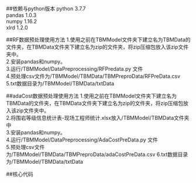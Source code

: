 ##依赖与python版本 
python 3.7.7  
pandas 1.0.3  
numpy 1.16.2  
xlrd 1.2.0

##RF数据预处理使用方法
1.使用之前在TBMModel文件夹下建立名为TBMData的文件夹，在TBMData文件夹下建立名为zip的文件夹，将zip压缩包放入该zip文件夹中。  
2.安装pandas和numpy。  
3.运行/TBMModel/DataPreprocessing/RFPredata.py 文件  
4.预处理csv文件为/TBMModel/TBMData/TBMPreproData/RFPreData.csv  
5.txt数据目录为/TBMModel/TBMData/txtData

##adaCost数据预处理使用方法
1.使用之前在TBMModel文件夹下建立名为TBMData的文件夹，在TBMData文件夹下建立名为zip的文件夹，将zip压缩包放入该zip文件夹中。   
2.将围岩等级信息统计表-现场工程师统计.xlsx放入/TBMModel/TBMData文件夹中   
3.安装pandas和numpy。  
4.运行/TBMModel/DataPreprocessing/AdaCostPreData.py 文件  
5.预处理csv文件为/TBMModel/TBMData/TBMPreproData/adaCostPreData.csv
6.txt数据目录为/TBMModel/TBMData/txtData

##核心代码

	